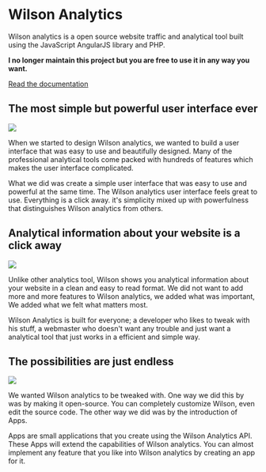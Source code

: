 # Wilson Analytics
Wilson analytics is a open source website traffic and analytical tool built using the JavaScript AngularJS library and PHP. 

<b>I no longer maintain this project but you are free to use it in any way you want.</b>

<a href="https://www.muneebtatar.com/portfolio/projects/wilson/docs/">Read the documentation</a>

The most simple but powerful user interface ever
------------------------------------------------

![](http://tutswoods.weebly.com/uploads/9/8/4/3/9843682/2446689_orig.png)

When we started to design Wilson analytics, we wanted to build a user interface that was easy to use and beautifully designed. Many of the professional analytical tools come packed with hundreds of features which makes the user interface complicated.

What we did was create a simple user interface that was easy to use and powerful at the same time. The Wilson  analytics user
interface feels great to use. Everything is a click away. it's simplicity mixed up with powerfulness that distinguishes Wilson analytics from others.

Analytical information about your website is a click away
---------------------------------------------------------

![](http://tutswoods.weebly.com/uploads/9/8/4/3/9843682/5880381_orig.png)

Unlike other analytics tool, Wilson shows you analytical information about your website in a clean and easy to read format. We did not want to add more and more features to Wilson analytics, we added what was important, We added what we felt what matters most. 

Wilson Analytics is built for everyone; a developer who likes to tweak with his stuff, a webmaster who doesn't want any trouble and just want a analytical tool that just works in a efficient and simple way. 

The possibilities are just endless
----------------------------------

![](http://tutswoods.weebly.com/uploads/9/8/4/3/9843682/2192751_orig.png)

We wanted Wilson analytics to be tweaked with. One way we did this by was by making it open-source. You can completely customize Wilson, even edit the source code. The other way we did was by the introduction of Apps.

Apps are small applications that you create using the Wilson Analytics API. These Apps will extend the capabilities of Wilson analytics. You can almost implement any feature that you like into Wilson analytics by creating an app for it.
